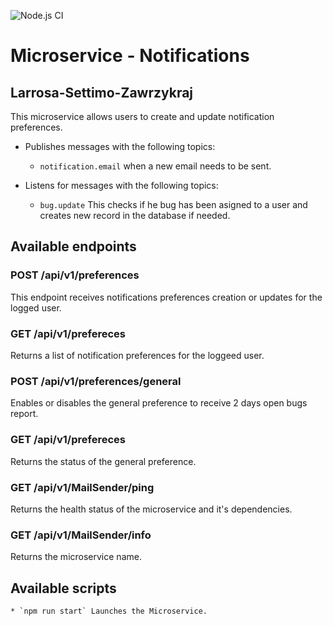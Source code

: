 ![Node.js CI](https://github.com/ArqSoftPractica/Larrosa-Settimo-Zawrzykraj-Notifications/workflows/Node.js%20CI/badge.svg)

# Microservice - Notifications
## Larrosa-Settimo-Zawrzykraj

This microservice allows users to create and update notification preferences.
* Publishes messages with the following topics:
    *  `notification.email` when a new email needs to be sent.

* Listens for messages with the following topics:
    * `bug.update` This checks if he bug has been asigned to a user and creates new record in the database if needed.

## Available endpoints   

### POST /api/v1/preferences
This endpoint receives notifications preferences creation or updates for the logged user.

### GET /api/v1/prefereces
Returns a list of notification preferences for the loggeed user.

### POST /api/v1/preferences/general
Enables or disables the general preference to receive 2 days open bugs report.

### GET /api/v1/prefereces
Returns the status of the general preference.

### GET /api/v1/MailSender/ping
Returns the health status of the microservice and it's dependencies.

### GET /api/v1/MailSender/info
Returns the microservice name.

## Available scripts
    * `npm run start` Launches the Microservice.